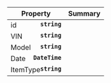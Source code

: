 
| Property | Summary |
|----------|---------|
| id <strong style='float: right;'>``string``</strong> |  |
| VIN <strong style='float: right;'>``string``</strong> |  |
| Model <strong style='float: right;'>``string``</strong> |  |
| Date <strong style='float: right;'>``DateTime``</strong> |  |
| ItemType <strong style='float: right;'>``string``</strong> |  |
